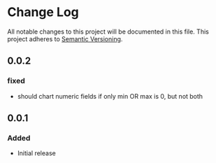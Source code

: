 # Change Log

All notable changes to this project will be documented in this file.
This project adheres to [Semantic Versioning](http://semver.org/).

## 0.0.2

### fixed
- should chart numeric fields if only min OR max is 0, but not both

## 0.0.1

### Added
- Initial release
